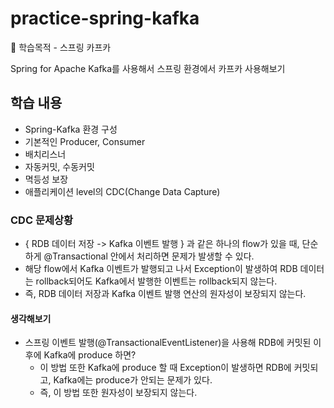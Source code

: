 # practice-spring-kafka
🧨 학습목적 - 스프링 카프카

Spring for Apache Kafka를 사용해서 스프링 환경에서 카프카 사용해보기

## 학습 내용

- Spring-Kafka 환경 구성
- 기본적인 Producer, Consumer
- 배치리스너
- 자동커밋, 수동커밋
- 멱등성 보장
- 애플리케이션 level의 CDC(Change Data Capture)

### CDC 문제상황

- { RDB 데이터 저장 -> Kafka 이벤트 발행 } 과 같은 하나의 flow가 있을 때, 단순하게 @Transactional 안에서 처리하면 문제가 발생할 수 있다.
- 해당 flow에서 Kafka 이벤트가 발행되고 나서 Exception이 발생하여 RDB 데이터는 rollback되어도 Kafka에서 발행한 이벤트는 rollback되지 않는다.
- 즉, RDB 데이터 저장과 Kafka 이벤트 발행 연산의 원자성이 보장되지 않는다.

#### 생각해보기

- 스프링 이벤트 발행(@TransactionalEventListener)을 사용해 RDB에 커밋된 이후에 Kafka에 produce 하면?
  - 이 방법 또한 Kafka에 produce 할 때 Exception이 발생하면 RDB에 커밋되고, Kafka에는 produce가 안되는 문제가 있다.
  - 즉, 이 방법 또한 원자성이 보장되지 않는다.